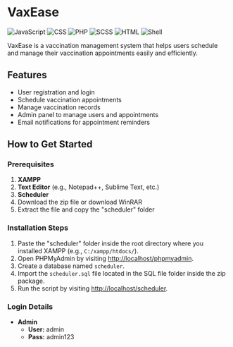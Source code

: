 # VaxEase

![JavaScript](https://img.shields.io/badge/JavaScript-87.9%25-yellow)
![CSS](https://img.shields.io/badge/CSS-6.8%25-blue)
![PHP](https://img.shields.io/badge/PHP-3.6%25-green)
![SCSS](https://img.shields.io/badge/SCSS-1.6%25-pink)
![HTML](https://img.shields.io/badge/HTML-0.1%25-orange)
![Shell](https://img.shields.io/badge/Shell-0.0%25-lightgrey)

VaxEase is a vaccination management system that helps users schedule and manage their vaccination appointments easily and efficiently.

## Features

- User registration and login
- Schedule vaccination appointments
- Manage vaccination records
- Admin panel to manage users and appointments
- Email notifications for appointment reminders


## How to Get Started

### Prerequisites

1. **XAMPP**
2. **Text Editor** (e.g., Notepad++, Sublime Text, etc.)
3. **Scheduler**
4. Download the zip file or download WinRAR
5. Extract the file and copy the "scheduler" folder

### Installation Steps

1. Paste the "scheduler" folder inside the root directory where you installed XAMPP (e.g., `C:/xampp/htdocs/`).
2. Open PHPMyAdmin by visiting [http://localhost/phpmyadmin](http://localhost/phpmyadmin).
3. Create a database named `scheduler`.
4. Import the `scheduler.sql` file located in the SQL file folder inside the zip package.
5. Run the script by visiting [http://localhost/scheduler](http://localhost/scheduler).

### Login Details

- **Admin**
  - **User:** admin
  - **Pass:** admin123




